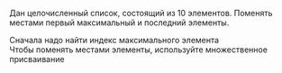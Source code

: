 Дан целочисленный список, состоящий из 10 элементов.
Поменять местами первый максимальный и последний элементы.

<div class="hint">
  Сначала надо найти индекс максимального элемента
</div>

<div class="hint">
  Чтобы поменять местами элементы, используйте множественное присваивание
</div>
